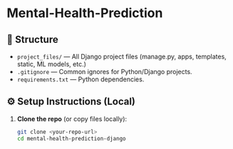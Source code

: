# Mental-Health-Prediction


## 📂 Structure
- `project_files/` — All Django project files (manage.py, apps, templates, static, ML models, etc.)
- `.gitignore` — Common ignores for Python/Django projects.
- `requirements.txt` — Python dependencies.

## ⚙️ Setup Instructions (Local)
1. **Clone the repo** (or copy files locally):
   ```bash
   git clone <your-repo-url>
   cd mental-health-prediction-django
